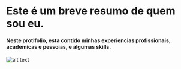 # Este é um breve resumo de quem sou eu.

####  Neste protifolio, esta contido minhas experiencias profissionais, academicas e pessoias, e algumas skills.

![alt text](https://media-exp1.licdn.com/dms/image/C5603AQHwVN3vF7DVkg/profile-displayphoto-shrink_800_800/0/1627487931257?e=2147483647&v=beta&t=T1ALaB5_-vV5gzhuzIIdsvGhB3Q0BeM0lUh-7kJBV5Q)

